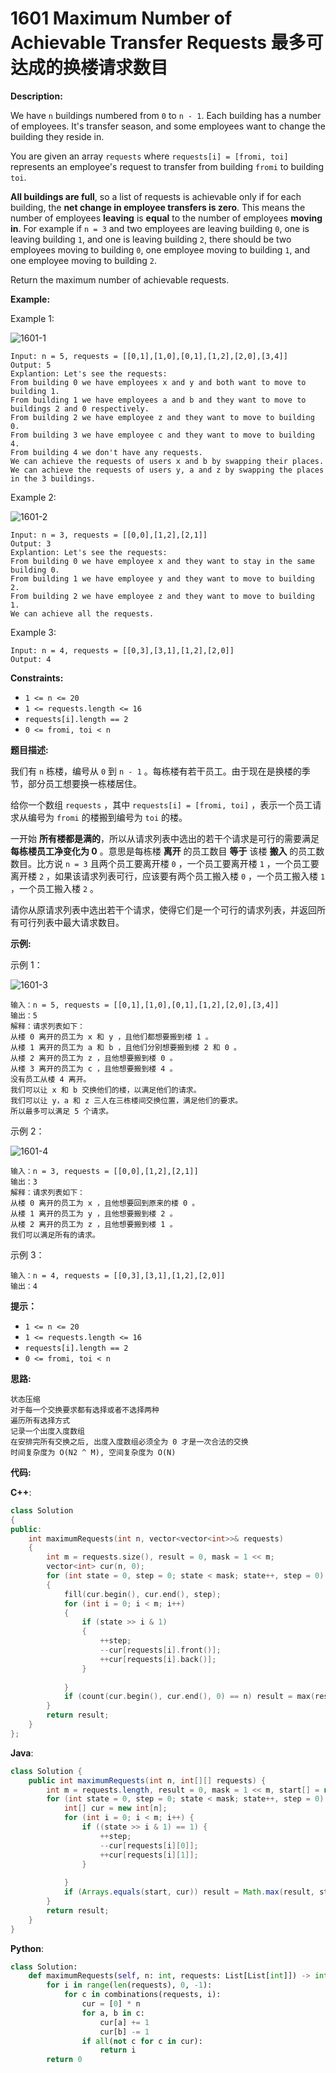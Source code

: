 # 1601 Maximum Number of Achievable Transfer Requests 最多可达成的换楼请求数目

__Description:__

We have `n` buildings numbered from `0` to `n - 1`. Each building has a number of employees. It's transfer season, and some employees want to change the building they reside in.

You are given an array `requests` where `requests[i] = [fromi, toi]` represents an employee's request to transfer from building `fromi` to building `toi`.

__All buildings are full__, so a list of requests is achievable only if for each building, the __net change in employee transfers is zero__. This means the number of employees __leaving__ is __equal__ to the number of employees __moving in__. For example if `n = 3` and two employees are leaving building `0`, one is leaving building `1`, and one is leaving building `2`, there should be two employees moving to building `0`, one employee moving to building `1`, and one employee moving to building `2`.

Return the maximum number of achievable requests.

__Example:__

Example 1:

![1601-1](https://assets.leetcode.com/uploads/2020/09/10/move1.jpg)

```text
Input: n = 5, requests = [[0,1],[1,0],[0,1],[1,2],[2,0],[3,4]]
Output: 5
Explantion: Let's see the requests:
From building 0 we have employees x and y and both want to move to building 1.
From building 1 we have employees a and b and they want to move to buildings 2 and 0 respectively.
From building 2 we have employee z and they want to move to building 0.
From building 3 we have employee c and they want to move to building 4.
From building 4 we don't have any requests.
We can achieve the requests of users x and b by swapping their places.
We can achieve the requests of users y, a and z by swapping the places in the 3 buildings.
```

Example 2:

![1601-2](https://assets.leetcode.com/uploads/2020/09/10/move2.jpg)

```text
Input: n = 3, requests = [[0,0],[1,2],[2,1]]
Output: 3
Explantion: Let's see the requests:
From building 0 we have employee x and they want to stay in the same building 0.
From building 1 we have employee y and they want to move to building 2.
From building 2 we have employee z and they want to move to building 1.
We can achieve all the requests.
```

Example 3:

```text
Input: n = 4, requests = [[0,3],[3,1],[1,2],[2,0]]
Output: 4
```

__Constraints:__

- `1 <= n <= 20`
- `1 <= requests.length <= 16`
- `requests[i].length == 2`
- `0 <= fromi, toi < n`

__题目描述:__

我们有 `n` 栋楼，编号从 `0` 到 `n - 1` 。每栋楼有若干员工。由于现在是换楼的季节，部分员工想要换一栋楼居住。

给你一个数组 `requests` ，其中 `requests[i] = [fromi, toi]` ，表示一个员工请求从编号为 `fromi` 的楼搬到编号为 `toi` 的楼。

一开始 __所有楼都是满的__，所以从请求列表中选出的若干个请求是可行的需要满足 __每栋楼员工净变化为 0__ 。意思是每栋楼 __离开__ 的员工数目 __等于__ 该楼 __搬入__ 的员工数数目。比方说 `n = 3` 且两个员工要离开楼 `0` ，一个员工要离开楼 `1` ，一个员工要离开楼 `2` ，如果该请求列表可行，应该要有两个员工搬入楼 `0` ，一个员工搬入楼 `1` ，一个员工搬入楼 `2` 。

请你从原请求列表中选出若干个请求，使得它们是一个可行的请求列表，并返回所有可行列表中最大请求数目。

__示例:__

示例 1：

![1601-3](https://assets.leetcode-cn.com/aliyun-lc-upload/uploads/2020/09/26/move1.jpg)

```text
输入：n = 5, requests = [[0,1],[1,0],[0,1],[1,2],[2,0],[3,4]]
输出：5
解释：请求列表如下：
从楼 0 离开的员工为 x 和 y ，且他们都想要搬到楼 1 。
从楼 1 离开的员工为 a 和 b ，且他们分别想要搬到楼 2 和 0 。
从楼 2 离开的员工为 z ，且他想要搬到楼 0 。
从楼 3 离开的员工为 c ，且他想要搬到楼 4 。
没有员工从楼 4 离开。
我们可以让 x 和 b 交换他们的楼，以满足他们的请求。
我们可以让 y，a 和 z 三人在三栋楼间交换位置，满足他们的要求。
所以最多可以满足 5 个请求。
```

示例 2：

![1601-4](https://assets.leetcode-cn.com/aliyun-lc-upload/uploads/2020/09/26/move2.jpg)

```text
输入：n = 3, requests = [[0,0],[1,2],[2,1]]
输出：3
解释：请求列表如下：
从楼 0 离开的员工为 x ，且他想要回到原来的楼 0 。
从楼 1 离开的员工为 y ，且他想要搬到楼 2 。
从楼 2 离开的员工为 z ，且他想要搬到楼 1 。
我们可以满足所有的请求。
```

示例 3：

```text
输入：n = 4, requests = [[0,3],[3,1],[1,2],[2,0]]
输出：4
```

__提示：__

- `1 <= n <= 20`
- `1 <= requests.length <= 16`
- `requests[i].length == 2`
- `0 <= fromi, toi < n`

__思路:__

```text
状态压缩
对于每一个交换要求都有选择或者不选择两种
遍历所有选择方式
记录一个出度入度数组
在安排完所有交换之后, 出度入度数组必须全为 0 才是一次合法的交换
时间复杂度为 O(N2 ^ M), 空间复杂度为 O(N)
```

__代码:__

__C++__:

```C++
class Solution 
{
public:
    int maximumRequests(int n, vector<vector<int>>& requests) 
    {
        int m = requests.size(), result = 0, mask = 1 << m;
        vector<int> cur(n, 0);
        for (int state = 0, step = 0; state < mask; state++, step = 0)
        {
            fill(cur.begin(), cur.end(), step);
            for (int i = 0; i < m; i++)
            {
                if (state >> i & 1)
                {
                    ++step;
                    --cur[requests[i].front()];
                    ++cur[requests[i].back()];
                }
                    
            }
            if (count(cur.begin(), cur.end(), 0) == n) result = max(result, step);
        }
        return result;
    }
};
```

__Java__:

```Java
class Solution {
    public int maximumRequests(int n, int[][] requests) {
        int m = requests.length, result = 0, mask = 1 << m, start[] = new int[n];
        for (int state = 0, step = 0; state < mask; state++, step = 0) {
            int[] cur = new int[n];
            for (int i = 0; i < m; i++) {
                if ((state >> i & 1) == 1) {
                    ++step;
                    --cur[requests[i][0]];
                    ++cur[requests[i][1]];
                }
                    
            }
            if (Arrays.equals(start, cur)) result = Math.max(result, step);
        }
        return result;
    }
}
```

__Python__:

```Python
class Solution:
    def maximumRequests(self, n: int, requests: List[List[int]]) -> int:
        for i in range(len(requests), 0, -1):
            for c in combinations(requests, i):
                cur = [0] * n
                for a, b in c:
                    cur[a] += 1
                    cur[b] -= 1
                if all(not c for c in cur):
                    return i
        return 0
```
